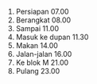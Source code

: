 1. Persiapan 07.00
2. Berangkat 08.00
3. Sampai 11.00
4. Masuk ke dupan 11.30
5. Makan 14.00
6. Jalan-jalan 16.00
7. Ke blok M 21.00
8. Pulang 23.00
